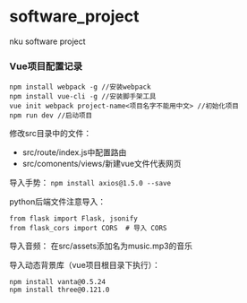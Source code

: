 # software_project
nku software project

### Vue项目配置记录
```
npm install webpack -g //安装webpack
npm install vue-cli -g //安装脚手架工具
vue init webpack project-name<项目名字不能用中文> //初始化项目
npm run dev //启动项目
```

修改src目录中的文件：
- src/route/index.js中配置路由
- src/comonents/views/新建vue文件代表网页

导入手势：
`npm install axios@1.5.0 --save`

python后端文件注意导入：
```
from flask import Flask, jsonify
from flask_cors import CORS  # 导入 CORS
```

导入音频：
在src/assets添加名为music.mp3的音乐

导入动态背景库（vue项目根目录下执行）：
```
npm install vanta@0.5.24
npm install three@0.121.0
```

